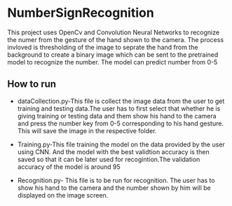 # NumberSignRecognition

This project uses OpenCv and Convolution Neural Networks to recognize the numer from the gesture of the hand shown to the camera.
The process invloved is thresholding of the image to seprate the hand from the background to create a binary image which can be sent to the pretrained 
model to recognize the number.
The model can predict number from 0-5

## How to run

* dataCollection.py-This file is collect the image data from the user to get training and testing data.The user has to first select that whether he is giving 
training or testing data and them show his hand to the camera and press the number key from 0-5 corresponding to his hand gesture.
This will save the image in the respective folder.

* Training.py-This file training the model on the data provided by the user using CNN. And the model with the best validtion accuracy is then saved so that
it can be later used for recogintion.The validation accuracy of the model is around 95


* Recognition.py- This file is to be run for recognition. The user has to show his hand to the camera and the number shown by him will be displayed on the
image screen.

